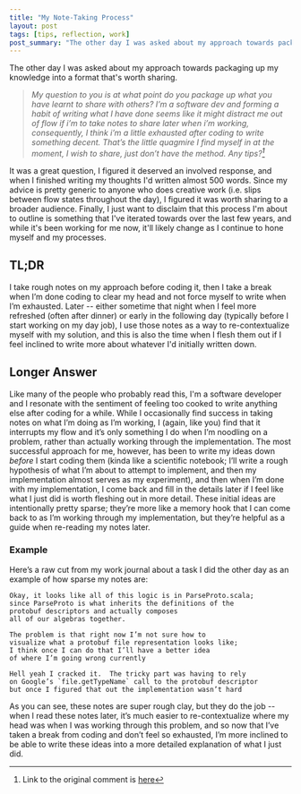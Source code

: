 ```yaml
---
title: "My Note-Taking Process"
layout: post
tags: [tips, reflection, work]
post_summary: "The other day I was asked about my approach towards packaging up my knowledge into a format that's worth sharing: 'My question to you is at what point do you package up what you have learnt to share with others? I’m a software dev and forming a habit of writing what I have done seems like it might distract me out of flow if i’m to take notes to share later when i’m working, consequently, I think i’m a little exhausted after coding to write something decent. That’s the little quagmire I find myself in at the moment, I wish to share, just don’t have the method. Any tips?' It was a great question, I figured it deserved an involved response, and when I finished writing my thoughts I'd written almost 500 words." 
---
```


The other day I was asked about my approach towards packaging up my knowledge into a format that's worth sharing.

> _My question to you is at what point do you package up what you have learnt to share with others? I’m a software dev and forming a habit of writing what I have done seems like it might distract me out of flow if i’m to take notes to share later when i’m working, consequently, I think i’m a little exhausted after coding to write something decent. That’s the little quagmire I find myself in at the moment, I wish to share, just don’t have the method. Any tips?[^bignote]_

[^bignote]: Link to the original comment is [here](https://lobste.rs/s/cpfvxb/what_are_you_doing_this_weekend#c_0dodez)

It was a great question, I figured it deserved an involved response, and when I finished writing my thoughts I'd written almost 500 words.  Since my advice is pretty generic to anyone who does creative work (i.e. slips between flow states throughout the day), I figured it was worth sharing to a broader audience.  Finally, I just want to disclaim that this process I'm about to outline is something that I've iterated towards over the last few years, and while it's been working for me now, it'll likely change as I continue to hone myself and my processes.  

## TL;DR

I take rough notes on my approach before coding it, then I take a break when I’m done coding to clear my head and not force myself to write when I’m exhausted. Later -- either sometime that night when I feel more refreshed (often after dinner) or early in the following day (typically before I start working on my day job), I use those notes as a way to re-contextualize myself with my solution, and this is also the time when I flesh them out if I feel inclined to write more about whatever I'd initially written down.

## Longer Answer

Like many of the people who probably read this, I'm a software developer and I resonate with the sentiment of feeling too cooked to write anything else after coding for a while. While I occasionally find success in taking notes on what I’m doing as I’m working, I (again, like you) find that it interrupts my flow and it’s only something I do when I’m noodling on a problem, rather than actually working through the implementation.
The most successful approach for me, however, has been to write my ideas down _before_ I start coding them (kinda like a scientific notebook; I’ll write a rough hypothesis of what I’m about to attempt to implement, and then my implementation almost serves as my experiment), and then when I’m done with my implementation, I come back and fill in the details later if I feel like what I just did is worth fleshing out in more detail. These initial ideas are intentionally pretty sparse; they’re more like a memory hook that I can come back to as I’m working through my implementation, but they’re helpful as a guide when re-reading my notes later.

### Example 
Here’s a raw cut from my work journal about a task I did the other day as an example of how sparse my notes are:

```
Okay, it looks like all of this logic is in ParseProto.scala; 
since ParseProto is what inherits the definitions of the 
protobuf descriptors and actually composes 
all of our algebras together.  

The problem is that right now I’m not sure how to 
visualize what a protobuf file representation looks like; 
I think once I can do that I’ll have a better idea 
of where I’m going wrong currently

Hell yeah I cracked it.  The tricky part was having to rely 
on Google’s `file.getTypeName` call to the protobuf descriptor 
but once I figured that out the implementation wasn’t hard
```

As you can see, these notes are super rough clay, but they do the job -- when I read these notes later, it’s much easier to re-contextualize where my head was when I was working through this problem, and so now that I’ve taken a break from coding and don’t feel so exhausted, I’m more inclined to be able to write these ideas into a more detailed explanation of what I just did.